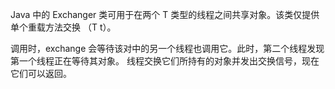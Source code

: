 Java 中的 Exchanger 类可用于在两个 T 类型的线程之间共享对象。该类仅提供单个重载方法交换 （T t）。

调用时，exchange 会等待该对中的另一个线程也调用它。此时，第二个线程发现第一个线程正在等待其对象。
线程交换它们所持有的对象并发出交换信号，现在它们可以返回。